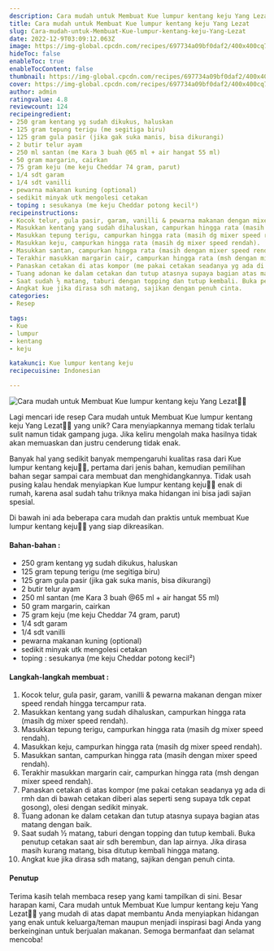 ```yaml
---
description: Cara mudah untuk Membuat Kue lumpur kentang keju Yang Lezat"
title: Cara mudah untuk Membuat Kue lumpur kentang keju Yang Lezat
slug: Cara-mudah-untuk-Membuat-Kue-lumpur-kentang-keju-Yang-Lezat
date: 2022-12-9T03:09:12.063Z
image: https://img-global.cpcdn.com/recipes/697734a09bf0daf2/400x400cq70/photo.jpg
hideToc: false
enableToc: true
enableTocContent: false
thumbnail: https://img-global.cpcdn.com/recipes/697734a09bf0daf2/400x400cq70/photo.jpg
cover: https://img-global.cpcdn.com/recipes/697734a09bf0daf2/400x400cq70/photo.jpg
author: admin
ratingvalue: 4.8
reviewcount: 124
recipeingredient:
- 250 gram kentang yg sudah dikukus, haluskan
- 125 gram tepung terigu (me segitiga biru)
- 125 gram gula pasir (jika gak suka manis, bisa dikurangi)
- 2 butir telur ayam
- 250 ml santan (me Kara 3 buah @65 ml + air hangat 55 ml)
- 50 gram margarin, cairkan
- 75 gram keju (me keju Cheddar 74 gram, parut)
- 1/4 sdt garam
- 1/4 sdt vanilli
- pewarna makanan kuning (optional)
- sedikit minyak utk mengolesi cetakan
- toping : sesukanya (me keju Cheddar potong kecil²)
recipeinstructions:
- Kocok telur, gula pasir, garam, vanilli & pewarna makanan dengan mixer speed rendah hingga tercampur rata.
- Masukkan kentang yang sudah dihaluskan, campurkan hingga rata (masih dg mixer speed rendah).
- Masukkan tepung terigu, campurkan hingga rata (masih dg mixer speed rendah).
- Masukkan keju, campurkan hingga rata (masih dg mixer speed rendah).
- Masukkan santan, campurkan hingga rata (masih dengan mixer speed rendah).
- Terakhir masukkan margarin cair, campurkan hingga rata (msh dengan mixer speed rendah).
- Panaskan cetakan di atas kompor (me pakai cetakan seadanya yg ada di rmh dan di bawah cetakan diberi alas seperti seng supaya tdk cepat gosong), olesi dengan sedikit minyak.
- Tuang adonan ke dalam cetakan dan tutup atasnya supaya bagian atas matang dengan baik.
- Saat sudah ½ matang, taburi dengan topping dan tutup kembali. Buka penutup cetakan saat air sdh berembun, dan lap airnya. Jika dirasa masih kurang matang, bisa ditutup kembali hingga matang.
- Angkat kue jika dirasa sdh matang, sajikan dengan penuh cinta.
categories:
- Resep

tags:
- Kue
- lumpur
- kentang
- keju

katakunci: Kue lumpur kentang keju
recipecuisine: Indonesian

---
```


![Cara mudah untuk Membuat Kue lumpur kentang keju Yang Lezat👩‍🍳](https://img-global.cpcdn.com/recipes/697734a09bf0daf2/400x400cq70/photo.jpg)

Lagi mencari ide resep Cara mudah untuk Membuat Kue lumpur kentang keju Yang Lezat👩‍🍳 yang unik? Cara menyiapkannya memang tidak terlalu sulit namun tidak gampang juga. Jika keliru mengolah maka hasilnya tidak akan memuaskan dan justru cenderung tidak enak.

Banyak hal yang sedikit banyak mempengaruhi kualitas rasa dari Kue lumpur kentang keju👩‍🍳, pertama dari jenis bahan, kemudian pemilihan bahan segar sampai cara membuat dan menghidangkannya. Tidak usah pusing kalau hendak menyiapkan Kue lumpur kentang keju👩‍🍳 enak di rumah, karena asal sudah tahu triknya maka hidangan ini bisa jadi sajian spesial.

Di bawah ini ada beberapa cara mudah dan praktis untuk membuat Kue lumpur kentang keju👩‍🍳 yang siap dikreasikan.

<!--inarticleads1-->

#### Bahan-bahan :

- 250 gram kentang yg sudah dikukus, haluskan
- 125 gram tepung terigu (me segitiga biru)
- 125 gram gula pasir (jika gak suka manis, bisa dikurangi)
- 2 butir telur ayam
- 250 ml santan (me Kara 3 buah @65 ml + air hangat 55 ml)
- 50 gram margarin, cairkan
- 75 gram keju (me keju Cheddar 74 gram, parut)
- 1/4 sdt garam
- 1/4 sdt vanilli
- pewarna makanan kuning (optional)
- sedikit minyak utk mengolesi cetakan
- toping : sesukanya (me keju Cheddar potong kecil²)

<!--inarticleads2-->

#### Langkah-langkah membuat :

1. Kocok telur, gula pasir, garam, vanilli & pewarna makanan dengan mixer speed rendah hingga tercampur rata.
1. Masukkan kentang yang sudah dihaluskan, campurkan hingga rata (masih dg mixer speed rendah).
1. Masukkan tepung terigu, campurkan hingga rata (masih dg mixer speed rendah).
1. Masukkan keju, campurkan hingga rata (masih dg mixer speed rendah).
1. Masukkan santan, campurkan hingga rata (masih dengan mixer speed rendah).
1. Terakhir masukkan margarin cair, campurkan hingga rata (msh dengan mixer speed rendah).
1. Panaskan cetakan di atas kompor (me pakai cetakan seadanya yg ada di rmh dan di bawah cetakan diberi alas seperti seng supaya tdk cepat gosong), olesi dengan sedikit minyak.
1. Tuang adonan ke dalam cetakan dan tutup atasnya supaya bagian atas matang dengan baik.
1. Saat sudah ½ matang, taburi dengan topping dan tutup kembali. Buka penutup cetakan saat air sdh berembun, dan lap airnya. Jika dirasa masih kurang matang, bisa ditutup kembali hingga matang.
1. Angkat kue jika dirasa sdh matang, sajikan dengan penuh cinta.

#### Penutup

Terima kasih telah membaca resep yang kami tampilkan di sini. Besar harapan kami, Cara mudah untuk Membuat Kue lumpur kentang keju Yang Lezat👩‍🍳 yang mudah di atas dapat membantu Anda menyiapkan hidangan yang enak untuk keluarga/teman maupun menjadi inspirasi bagi Anda yang berkeinginan untuk berjualan makanan. Semoga bermanfaat dan selamat mencoba!
